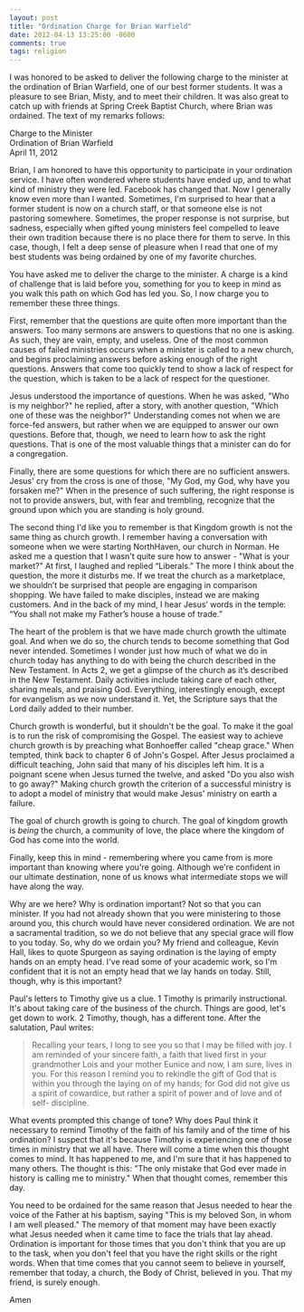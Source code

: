 ```yaml
---
layout: post
title: "Ordination Charge for Brian Warfield"
date: 2012-04-13 13:25:00 -0600
comments: true
tags: religion
---
```


I was honored to be asked to deliver the following charge to the minister at the ordination of Brian Warfield, one of our best former students. It was a pleasure to see Brian, Misty, and to meet their children. It was also great to catch up with friends at Spring Creek Baptist Church, where Brian was ordained. The text of my remarks follows:  

Charge to the Minister  
Ordination of Brian Warfield  
April 11, 2012





Brian, I am honored to have this opportunity to participate in your ordination service. I have often wondered where students have ended up, and to what kind of ministry they were led. Facebook has changed that. Now I generally know even more than I wanted. Sometimes, I'm surprised to hear that a former student is now on a church staff, or that someone else is not pastoring somewhere. Sometimes, the proper response is not surprise, but sadness, especially when gifted young ministers feel compelled to leave their own tradition because there is no place there for them to serve. In this case, though, I felt a deep sense of pleasure when I read that one of my best students was being ordained by one of my favorite churches. 

You have asked me to deliver the charge to the minister. A charge is a kind of challenge that is laid before you, something for you to keep in mind as you walk this path on which God has led you. So, I now charge you to remember these three things.

First, remember that the questions are quite often more important than the answers. Too many sermons are answers to questions that no one is asking. As such, they are vain, empty, and useless. One of the most common causes of failed ministries occurs when a minister is called to a new church, and begins proclaiming answers before asking enough of the right questions. Answers that come too quickly tend to show a lack of respect for the question, which is taken to be a lack of respect for the questioner.

Jesus understood the importance of questions. When he was asked, "Who is my neighbor?" he replied, after a story, with another question, "Which one of these was the neighbor?" Understanding comes not when we are force-fed answers, but rather when we are equipped to answer our own questions. Before that, though, we need to learn how to ask the right questions. That is one of the most valuable things that a minister can do for a congregation.

Finally, there are some questions for which there are no sufficient answers. Jesus' cry from the cross is one of those, "My God, my God, why have you forsaken me?" When in the presence of such suffering, the right response is not to provide answers, but, with fear and trembling, recognize that the ground upon which you are standing is holy ground.

The second thing I'd like you to remember is that Kingdom growth is not the same thing as church growth. I remember having a conversation with someone when we were starting NorthHaven, our church in Norman. He asked me a question that I wasn't quite sure how to answer - "What is your market?" At first, I laughed and replied “Liberals.” The more I think about the question, the more it disturbs me. If we treat the church as a marketplace, we shouldn’t be surprised that people are engaging in comparison shopping. We have failed to make disciples, instead we are making customers. And in the back of my mind, I hear Jesus’ words in the temple: “You shall not make my Father’s house a house of trade.”

The heart of the problem is that we have made church growth the ultimate goal. And when we do so, the church tends to become something that God never intended.  Sometimes I wonder just how much of what we do in church today has anything to do with being the church described in the New Testament. In Acts 2, we get a glimpse of the church as it’s described in the New Testament. Daily activities include taking care of each other, sharing meals, and praising God. Everything, interestingly enough, except for evangelism as we now understand it. Yet, the Scripture says that the Lord daily added to their number. 

Church growth is wonderful, but it shouldn't be the goal. To make it the goal is to run the risk of compromising the Gospel. The easiest way to achieve church growth is by preaching what Bonhoeffer called "cheap grace."  When tempted, think back to chapter  6 of John's Gospel. After Jesus proclaimed a difficult teaching, John said that many of his disciples left him. It is a poignant scene when Jesus turned the twelve, and asked "Do you also wish to go away?" Making church growth the criterion of a successful ministry is to adopt a model of ministry that would make Jesus' ministry on earth a failure. 

The goal of church growth is going to church. The goal of kingdom growth is *being* the church, a community of love, the place where the kingdom of God has come into the world. 

Finally, keep this in mind - remembering where you came from is more important than knowing where you're going. Although we're confident in our ultimate destination, none of us knows what intermediate stops we will have along the way. 

Why are we here? Why is ordination important? Not so that you can minister. If you had not already shown that you were ministering to those around you, this church would have never considered ordination. We are not a sacramental tradition, so we do not believe that any special grace will flow to you today. So, why do we ordain you? My friend and colleague, Kevin Hall, likes to quote Spurgeon as saying ordination is the laying of empty hands on an empty head. I've read some of your academic work, so I'm confident that it is not an empty head that we lay hands on today. Still, though, why is this important? 

Paul's letters to Timothy give us a clue. 1 Timothy is primarily instructional. It's about taking care of the business of the church. Things are good, let's get down to work. 2 Timothy, though, has a different tone. After the salutation, Paul writes: 

>Recalling your tears, I long to see you so that I may be filled with joy. I am reminded of your sincere faith, a faith that lived first in your grandmother Lois and your mother Eunice and now, I am sure, lives in you. For this reason I remind you to rekindle the gift of God that is within you through the laying on of my hands; for God did not give us a spirit of cowardice, but rather a spirit of power and of love and of self- discipline.

What events prompted this change of tone? Why does Paul think it necessary to remind Timothy of the faith of his family and of the time of his ordination? I suspect that it's because Timothy is experiencing one of those times in ministry that we all have. There will come a time when this thought comes to mind. It has happened to me, and I'm sure that it has happened to many others. The thought is this: "The only mistake that God ever made in history is calling me to ministry." When that thought comes, remember this day. 

You need to be ordained for the same reason that Jesus needed to hear the voice of the Father at his baptism, saying "This is my beloved Son, in whom I am well pleased." The memory of that moment may have been exactly what Jesus needed when it came time to face the trials that lay ahead. Ordination is important for those times that you don't think that you are up to the task, when you don't feel that you have the right skills or the right words. When that time comes that you cannot seem to believe in yourself, remember that today, a church, the Body of Christ, believed in you. That my friend, is surely enough.

Amen
